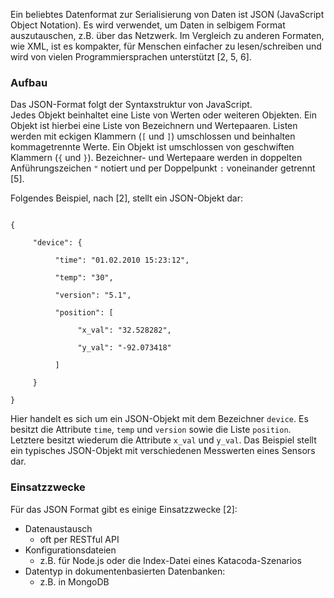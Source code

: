 Ein beliebtes Datenformat zur Serialisierung von Daten ist JSON (JavaScript Object Notation).
Es wird verwendet, um Daten in selbigem Format auszutauschen, z.B. über das Netzwerk.
Im Vergleich zu anderen Formaten, wie XML, ist es kompakter, für Menschen einfacher zu lesen/schreiben und wird von vielen Programmiersprachen unterstützt [2, 5, 6].

### Aufbau

Das JSON-Format folgt der Syntaxstruktur von JavaScript.<br>
Jedes Objekt beinhaltet eine Liste von Werten oder weiteren Objekten.
Ein Objekt ist hierbei eine Liste von Bezeichnern und Wertepaaren.
Listen werden mit eckigen Klammern (`[` und `]`) umschlossen und beinhalten kommagetrennte Werte.
Ein Objekt ist umschlossen von geschwiften Klammern (`{` und `}`).
Bezeichner- und Wertepaare werden in doppelten Anführungszeichen `"` notiert und per Doppelpunkt `:` voneinander getrennt [5].

Folgendes Beispiel, nach [2], stellt ein JSON-Objekt dar:

<code> 
{<br>
    &nbsp;"device": {<br>
    &nbsp;&nbsp;    "time": "01.02.2010 15:23:12",<br>
    &nbsp;&nbsp;    "temp": "30",<br>
    &nbsp;&nbsp;    "version": "5.1",<br>
    &nbsp;&nbsp;    "position": [<br>
    &nbsp;&nbsp;&nbsp;        "x_val": "32.528282",<br>
    &nbsp;&nbsp;&nbsp;        "y_val": "-92.073418"<br>
    &nbsp;&nbsp;    ]<br>
    &nbsp;}<br>
}
</code>

Hier handelt es sich um ein JSON-Objekt mit dem Bezeichner `device`.
Es besitzt die Attribute `time`, `temp` und `version` sowie die Liste `position`.
Letztere besitzt wiederum die Attribute `x_val` und `y_val`.
Das Beispiel stellt ein typisches JSON-Objekt mit verschiedenen Messwerten eines Sensors dar.

### Einsatzzwecke

Für das JSON Format gibt es einige Einsatzzwecke [2]:

-   Datenaustausch
    -   oft per RESTful API
-   Konfigurationsdateien
    -   z.B. für Node.js oder die Index-Datei eines Katacoda-Szenarios
-   Datentyp in dokumentenbasierten Datenbanken:
    -   z.B. in MongoDB
